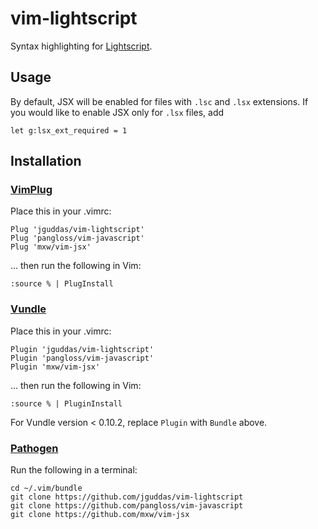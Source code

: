 vim-lightscript
=======

Syntax highlighting for [Lightscript](http://lightscript.org/).

Usage
-----

By default, JSX will be enabled for files with `.lsc` and `.lsx` extensions.
If you would like to enable JSX only for `.lsx` files, add
```viml
let g:lsx_ext_required = 1
```

Installation
------------

### [VimPlug](https://github.com/junegunn/vim-plug)

Place this in your .vimrc:
```
Plug 'jguddas/vim-lightscript'
Plug 'pangloss/vim-javascript'
Plug 'mxw/vim-jsx'
```
… then run the following in Vim:
```
:source % | PlugInstall
```

### [Vundle](https://github.com/VundleVim/Vundle.vim)

Place this in your .vimrc:
```
Plugin 'jguddas/vim-lightscript'
Plugin 'pangloss/vim-javascript'
Plugin 'mxw/vim-jsx'
```
… then run the following in Vim:

```
:source % | PluginInstall
```
For Vundle version < 0.10.2, replace `Plugin` with `Bundle` above.

### [Pathogen](https://github.com/tpope/vim-pathogen)

Run the following in a terminal:
```
cd ~/.vim/bundle
git clone https://github.com/jguddas/vim-lightscript
git clone https://github.com/pangloss/vim-javascript
git clone https://github.com/mxw/vim-jsx
```
